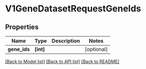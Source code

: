 # V1GeneDatasetRequestGeneIds


## Properties
Name | Type | Description | Notes
------------ | ------------- | ------------- | -------------
**gene_ids** | **[int]** |  | [optional] 

[[Back to Model list]](../README.md#documentation-for-models) [[Back to API list]](../README.md#documentation-for-api-endpoints) [[Back to README]](../README.md)



